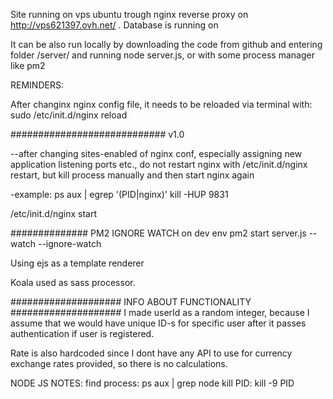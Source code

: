 

Site running on vps ubuntu trough nginx reverse proxy on http://vps621397.ovh.net/ .
Database is running on 

It can be also run locally by downloading the code from github and entering folder /server/ and running node server.js, or with some process manager like pm2

REMINDERS:

After changinx nginx config file, it needs to be reloaded via terminal with:
sudo /etc/init.d/nginx reload

############################ v1.0

--after changing sites-enabled of nginx conf, especially assigning new application listening ports etc., do not restart nginx with /etc/init.d/nginx restart, but kill process manually and then start nginx again

-example:
ps aux | egrep '(PID|nginx)' kill -HUP 9831

/etc/init.d/nginx start

############## PM2 IGNORE WATCH on dev env pm2 start server.js --watch --ignore-watch

Using ejs as a template renderer

Koala used as sass processor.

#################### INFO ABOUT FUNCTIONALITY ####################
I made userId as a random integer, because I assume that we would have unique ID-s for specific user after it passes authentication if user is registered.

Rate is also hardcoded since I dont have any API to use for currency exchange rates provided, so there is no calculations.



NODE JS NOTES:
find process: ps aux | grep node
kill PID: kill -9 PID
